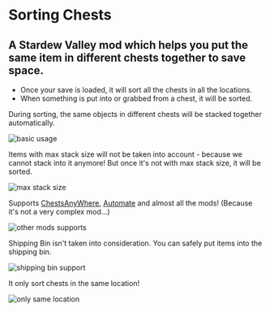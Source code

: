 # Sorting Chests

## A Stardew Valley mod which helps you put the same item in different chests together to save space.

- Once your save is loaded, it will sort all the chests in all the locations.
- When something is put into or grabbed from a chest, it will be sorted.

During sorting, the same objects in different chests will be stacked together automatically.

![basic usage](readmeStatic/basic.gif)

Items with max stack size will not be taken into account - because we cannot stack into it anymore! But once it's not with max stack size, it will be sorted.

![max stack size](readmeStatic/maxStack.gif)

Supports [ChestsAnyWhere](https://www.nexusmods.com/stardewvalley/mods/518), [Automate](https://www.nexusmods.com/stardewvalley/mods/1063) and almost all the mods! (Because it's not a very complex mod...)

![other mods supports](readmeStatic/chestAnywhere.gif)

Shipping Bin isn't taken into consideration. You can safely put items into the shipping bin.

![shipping bin support](readmeStatic/shippingBin.gif)

It only sort chests in the same location!

![only same location](readmeStatic/differentLocations.gif)

